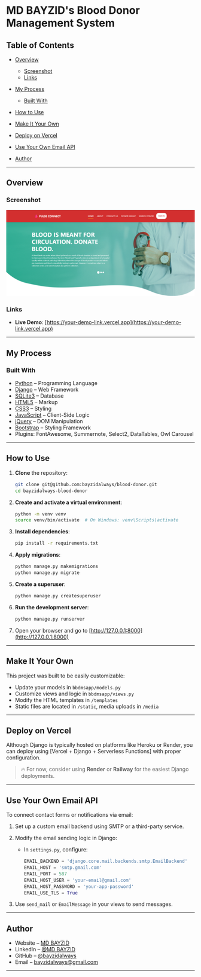 # MD BAYZID's Blood Donor Management System

## Table of Contents

- [Overview](#overview)

  - [Screenshot](#screenshot)
  - [Links](#links)

- [My Process](#my-process)

  - [Built With](#built-with)

- [How to Use](#how-to-use)
- [Make It Your Own](#make-it-your-own)
- [Deploy on Vercel](#deploy-on-vercel)
- [Use Your Own Email API](#use-your-own-email-api)
- [Author](#author)

---

## Overview

### Screenshot

![](./bloodbanksystem/static/assets/img/banner.png)

### Links

- **Live Demo**: [https://your-demo-link.vercel.app](https://your-demo-link.vercel.app)

---

## My Process

### Built With

- [Python](https://www.python.org/) – Programming Language
- [Django](https://www.djangoproject.com/) – Web Framework
- [SQLite3](https://www.sqlite.org/index.html) – Database
- [HTML5](https://developer.mozilla.org/en-US/docs/Web/HTML) – Markup
- [CSS3](https://developer.mozilla.org/en-US/docs/Web/CSS) – Styling
- [JavaScript](https://developer.mozilla.org/en-US/docs/Web/JavaScript) – Client-Side Logic
- [jQuery](https://jquery.com/) – DOM Manipulation
- [Bootstrap](https://getbootstrap.com/) – Styling Framework
- Plugins: FontAwesome, Summernote, Select2, DataTables, Owl Carousel

---

## How to Use

1. **Clone** the repository:

   ```bash
   git clone git@github.com:bayzidalways/blood-donor.git
   cd bayzidalways-blood-donor
   ```

2. **Create and activate a virtual environment**:

   ```bash
   python -m venv venv
   source venv/bin/activate  # On Windows: venv\Scripts\activate
   ```

3. **Install dependencies**:

   ```bash
   pip install -r requirements.txt
   ```

4. **Apply migrations**:

   ```bash
   python manage.py makemigrations
   python manage.py migrate
   ```

5. **Create a superuser**:

   ```bash
   python manage.py createsuperuser
   ```

6. **Run the development server**:

   ```bash
   python manage.py runserver
   ```

7. Open your browser and go to [http://127.0.0.1:8000](http://127.0.0.1:8000)

---

## Make It Your Own

This project was built to be easily customizable:

- Update your models in `bbdmsapp/models.py`
- Customize views and logic in `bbdmsapp/views.py`
- Modify the HTML templates in `/templates`
- Static files are located in `/static`, media uploads in `/media`

---

## Deploy on Vercel

Although Django is typically hosted on platforms like Heroku or Render, you can deploy using \[Vercel + Django + Serverless Functions] with proper configuration.

> 🔥 For now, consider using **Render** or **Railway** for the easiest Django deployments.

---

## Use Your Own Email API

To connect contact forms or notifications via email:

1. Set up a custom email backend using SMTP or a third-party service.
2. Modify the email sending logic in Django:

   - In `settings.py`, configure:

     ```python
     EMAIL_BACKEND = 'django.core.mail.backends.smtp.EmailBackend'
     EMAIL_HOST = 'smtp.gmail.com'
     EMAIL_PORT = 587
     EMAIL_HOST_USER = 'your-email@gmail.com'
     EMAIL_HOST_PASSWORD = 'your-app-password'
     EMAIL_USE_TLS = True
     ```

3. Use `send_mail` or `EmailMessage` in your views to send messages.

---

## Author

- Website – [MD BAYZID](#)
- LinkedIn – [@MD BAYZID](https://www.linkedin.com/in/md-bayzid-211b67345)
- GitHub – [@bayzidalways](https://github.com/bayzidalways)
- Email – [bayzidalways@gmail.com](mailto:bayzidalways@gmail.com)

---
